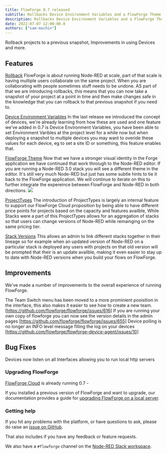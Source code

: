 ```yaml
---
title: FlowForge 0.7 released
subtitle: Rollbacks Device Environment Variables and a FlowForge Theme
description: Rollbacks Device Environment Variables and a FlowForge Theme
date: 2022-07-07 12:00:00.0
authors: ["sam-machin"]
---
```

Rollback projects to a previous snapshot, Improvements in using Devices and more.

<!--more-->

## Features
[Rollback](https://github.com/flowforge/flowforge/issues/587)
FlowForge is about running Node-RED at scale, part of that scale is having multiple users collaborate on the same project. When you are collaborating with people sometimes stuff needs to be undone. AS part of that we are introducing rollbacks, this means that you can now take a snapshot of your project at a point in time and then make changes safe in the knowledge that you can rollback to that previous snapshot if you need to.

[Device Environment Variables](https://github.com/flowforge/flowforge/issues/680)
In the last release we introduced the concept of devices, we're already learning from how these are used and one feature we've added in 0.7 is Device Environment Variables, you have been able to set Environment Varibles at the project level for a while now but when deploying a snapshot to multiple devices you may want to overide these values for each device, eg to set a site ID or something, this feature enables that.

[FlowForge Theme](https://github.com/flowforge/flowforge-nr-theme/)
Now that we have a stronger visual identity in the Forge application we have continued that work throiugh to the Node-RED editor. If you are running a Node-RED 3.0 stack you will see a different theme in the editor. It's still very much Node-RED but just has some subtle hints to tie it back to the FlowForge application. We will continue to iterate on this to further integrate the expereince between FlowForge and Node-RED in both directions.
![](../images/ff-07-theme.png)

[ProjectTypes](https://github.com/flowforge/flowforge/issues/380)
The introduction of ProjectTypes is largely an internal feature to support our FlowForge Cloud proposition by being able to have different price points for projects based on the capacity and features availble, While Stacks were a part of this ProjectTypes allows for an aggregation of stacks so that users can change versions of Node-RED while remainging on the same pricing tier.

[Stack Versions](https://github.com/flowforge/flowforge/issues/694)
This allows an admin to link different stacks together in their lineage so for example when an updated version of Node-RED on a particular stack is deployed any users with projects on that old version will be prompted that their is an update availble, making it even easier to stay up to date with Node-RED versions when you build your flows on FlowForge.


## Improvements
We've made a number of improvements to the overall experience of running FlowForge.

The Team Switch menu has been moved to a more prominient posisition in the interface, this also makes it easier to see how to create a new team.[https://github.com/flowforge/flowforge/issues/616]
If you are running your own copy of flowforge you can now see the version details in the admin pages [https://github.com/flowforge/flowforge/issues/655]
Device polling is no longer an INFO level message  filling the log on your devices [https://github.com/flowforge/flowforge-device-agent/issues/10]


## Bug Fixes
Devices now listen on all Interfaces allowing you to run local http servers


### Upgrading FlowForge

[FlowForge Cloud](https://app.flowforge.com) is already running 0.7 - 

If you installed a previous version of FlowForge and want to upgrade, our documentation provides a
guide for [upgrading FlowForge on a local server](http://flowforge.com/docs/install#upgrade).

### Getting help

If you hit any problems with the platform, or have questions to ask, please do
raise an [issue on GitHub](https://github.com/flowforge/flowforge/issues).

That also includes if you have any feedback or feature requests.

We also have a `#flowforge` channel on the [Node-RED Slack workspace](https://nodered.org/slack).
